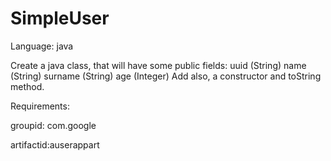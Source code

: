 # SimpleUser

Language: java

Create a java class, that will have some public fields:
uuid (String)
name (String)
surname (String)
age (Integer)
Add also, a constructor and toString method.

Requirements:

groupid: com.google

artifactid:auserappart
